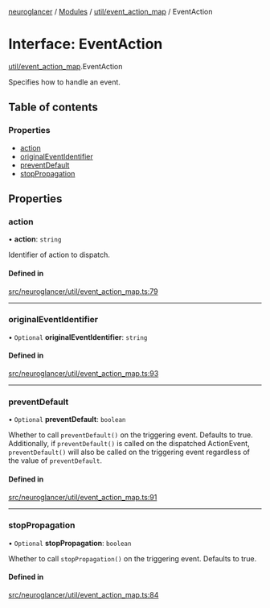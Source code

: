 [neuroglancer](../README.md) / [Modules](../modules.md) / [util/event\_action\_map](../modules/util_event_action_map.md) / EventAction

# Interface: EventAction

[util/event_action_map](../modules/util_event_action_map.md).EventAction

Specifies how to handle an event.

## Table of contents

### Properties

- [action](util_event_action_map.EventAction.md#action)
- [originalEventIdentifier](util_event_action_map.EventAction.md#originaleventidentifier)
- [preventDefault](util_event_action_map.EventAction.md#preventdefault)
- [stopPropagation](util_event_action_map.EventAction.md#stoppropagation)

## Properties

### action

• **action**: `string`

Identifier of action to dispatch.

#### Defined in

[src/neuroglancer/util/event_action_map.ts:79](https://github.com/ActiveBrainAtlas2/neuroglancer/blob/1beb5d34/src/neuroglancer/util/event_action_map.ts#L79)

___

### originalEventIdentifier

• `Optional` **originalEventIdentifier**: `string`

#### Defined in

[src/neuroglancer/util/event_action_map.ts:93](https://github.com/ActiveBrainAtlas2/neuroglancer/blob/1beb5d34/src/neuroglancer/util/event_action_map.ts#L93)

___

### preventDefault

• `Optional` **preventDefault**: `boolean`

Whether to call `preventDefault()` on the triggering event.  Defaults to true.  Additionally,
if `preventDefault()` is called on the dispatched ActionEvent, `preventDefault()` will also be
called on the triggering event regardless of the value of `preventDefault`.

#### Defined in

[src/neuroglancer/util/event_action_map.ts:91](https://github.com/ActiveBrainAtlas2/neuroglancer/blob/1beb5d34/src/neuroglancer/util/event_action_map.ts#L91)

___

### stopPropagation

• `Optional` **stopPropagation**: `boolean`

Whether to call `stopPropagation()` on the triggering event.  Defaults to true.

#### Defined in

[src/neuroglancer/util/event_action_map.ts:84](https://github.com/ActiveBrainAtlas2/neuroglancer/blob/1beb5d34/src/neuroglancer/util/event_action_map.ts#L84)
